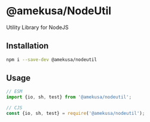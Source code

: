 # @amekusa/NodeUtil
Utility Library for NodeJS

## Installation
```sh
npm i --save-dev @amekusa/nodeutil
```

## Usage
```js
// ESM
import {io, sh, test} from '@amekusa/nodeutil';

// CJS
const {io, sh, test} = require('@amekusa/nodeutil');
```
